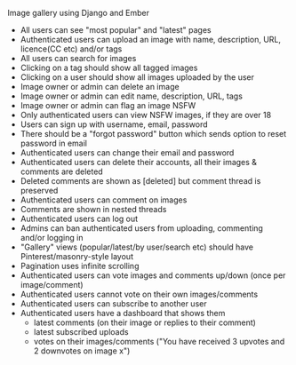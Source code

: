Image gallery using Django and Ember

- All users can see "most popular" and "latest" pages
- Authenticated users can upload an image with name, description, URL, licence(CC etc) and/or tags
- All users can search for images
- Clicking on a tag should show all tagged images
- Clicking on a user should show all images uploaded by the user
- Image owner or admin can delete an image
- Image owner or admin can edit name, description, URL, tags
- Image owner or admin can flag an image NSFW
- Only authenticated users can view NSFW images, if they are over 18
- Users can sign up with username, email, password
- There should be a "forgot password" button which sends option to reset password in email
- Authenticated users can change their email and password
- Authenticated users can delete their accounts, all their images & comments are deleted
- Deleted comments are shown as [deleted] but comment thread is preserved
- Authenticated users can comment on images
- Comments are shown in nested threads
- Authenticated users can log out
- Admins can ban authenticated users from uploading, commenting and/or logging in
- "Gallery" views (popular/latest/by user/search etc) should have Pinterest/masonry-style layout
- Pagination uses infinite scrolling
- Authenticated users can vote images and comments up/down (once per image/comment)
- Authenticated users cannot vote on their own images/comments
- Authenticated users can subscribe to another user
- Authenticated users have a dashboard that shows them 
    - latest comments (on their image or replies to their comment)
    - latest subscribed uploads
    - votes on their images/comments ("You have received 3 upvotes and 2 downvotes on image x")
